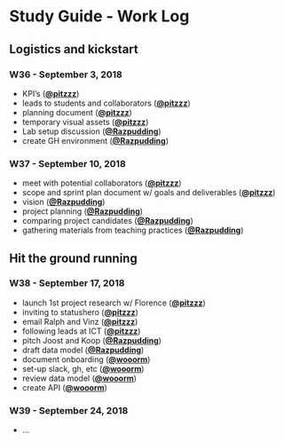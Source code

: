 # Study Guide - Work Log

## Logistics and kickstart

### W36 - September 3, 2018

*   KPI’s ([**@pitzzz**][pitzzz])
*   leads to students and collaborators ([**@pitzzz**][pitzzz])
*   planning document ([**@pitzzz**][pitzzz])
*   temporary visual assets ([**@pitzzz**][pitzzz])
*   Lab setup discussion ([**@Razpudding**][razpudding])
*   create GH environment ([**@Razpudding**][razpudding])

### W37 - September 10, 2018

*   meet with potential collaborators ([**@pitzzz**][pitzzz])
*   scope and sprint plan document w/ goals and deliverables ([**@pitzzz**][pitzzz])
*   vision ([**@Razpudding**][razpudding])
*   project planning ([**@Razpudding**][razpudding])
*   comparing project candidates ([**@Razpudding**][razpudding])
*   gathering materials from teaching practices ([**@Razpudding**][razpudding])

## Hit the ground running

### W38 - September 17, 2018

*   launch 1st project research w/ Florence ([**@pitzzz**][pitzzz])
*   inviting to statushero ([**@pitzzz**][pitzzz])
*   email Ralph and Vinz ([**@pitzzz**][pitzzz])
*   following leads at ICT ([**@pitzzz**][pitzzz])
*   pitch Joost and Koop ([**@Razpudding**][razpudding])
*   draft data model ([**@Razpudding**][razpudding])
*   document onboarding ([**@wooorm**][wooorm])
*   set-up slack, gh, etc ([**@wooorm**][wooorm])
*   review data model ([**@wooorm**][wooorm])
*   create API ([**@wooorm**][wooorm])

### W39 - September 24, 2018

*   …

<!-- What follows are URL definitions. Keep them at the bottom. -->

[pitzzz]: https://github.com/pitzzz

[razpudding]: https://github.com/razpudding

[wooorm]: https://github.com/wooorm
